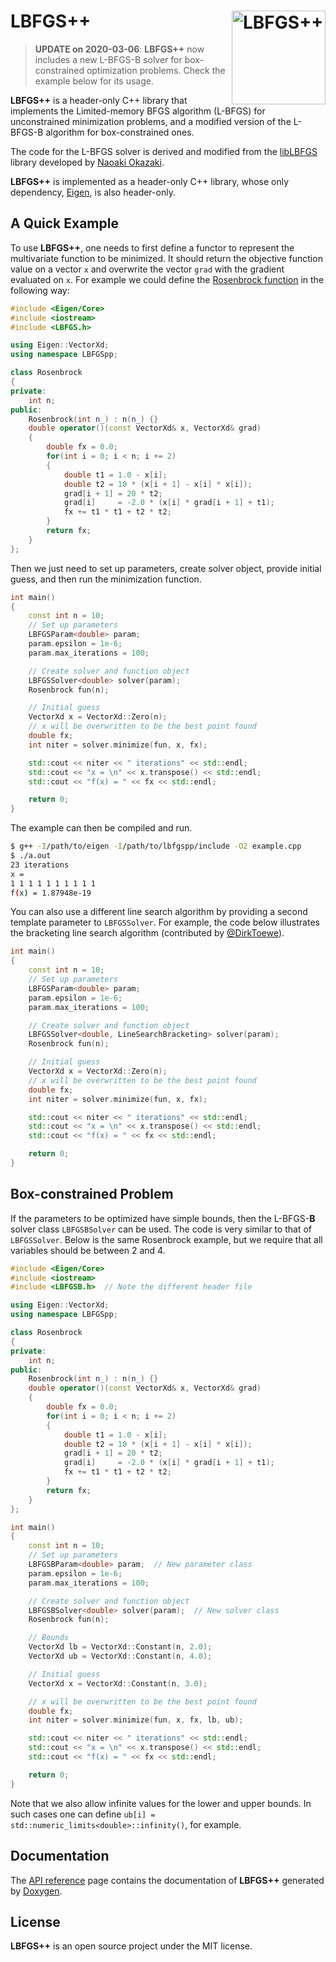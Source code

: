 # LBFGS++ <img src="https://statr.me/images/sticker-lbfgspp.png" alt="LBFGS++" height="150px" align="right" />

> **UPDATE on 2020-03-06**: **LBFGS++** now includes a new L-BFGS-B solver for
> box-constrained optimization problems. Check the example below for its usage.

**LBFGS++** is a header-only C++ library that implements the Limited-memory
BFGS algorithm (L-BFGS) for unconstrained minimization problems, and a modified
version of the L-BFGS-B algorithm for box-constrained ones.

The code for the L-BFGS solver is derived and modified from the
[libLBFGS](https://github.com/chokkan/liblbfgs)
library developed by [Naoaki Okazaki](http://www.chokkan.org/).

**LBFGS++** is implemented as a header-only C++ library, whose only dependency,
[Eigen](http://eigen.tuxfamily.org/), is also header-only.

## A Quick Example

To use **LBFGS++**, one needs to first define a functor to represent the
multivariate function to be minimized. It should return the objective function
value on a vector `x` and overwrite the vector `grad` with the gradient
evaluated on `x`. For example we could define the
[Rosenbrock function](https://en.wikipedia.org/wiki/Rosenbrock_function) in the
following way:

```cpp
#include <Eigen/Core>
#include <iostream>
#include <LBFGS.h>

using Eigen::VectorXd;
using namespace LBFGSpp;

class Rosenbrock
{
private:
    int n;
public:
    Rosenbrock(int n_) : n(n_) {}
    double operator()(const VectorXd& x, VectorXd& grad)
    {
        double fx = 0.0;
        for(int i = 0; i < n; i += 2)
        {
            double t1 = 1.0 - x[i];
            double t2 = 10 * (x[i + 1] - x[i] * x[i]);
            grad[i + 1] = 20 * t2;
            grad[i]     = -2.0 * (x[i] * grad[i + 1] + t1);
            fx += t1 * t1 + t2 * t2;
        }
        return fx;
    }
};
```

Then we just need to set up parameters, create solver object,
provide initial guess, and then run the minimization function.

```cpp
int main()
{
    const int n = 10;
    // Set up parameters
    LBFGSParam<double> param;
    param.epsilon = 1e-6;
    param.max_iterations = 100;

    // Create solver and function object
    LBFGSSolver<double> solver(param);
    Rosenbrock fun(n);

    // Initial guess
    VectorXd x = VectorXd::Zero(n);
    // x will be overwritten to be the best point found
    double fx;
    int niter = solver.minimize(fun, x, fx);

    std::cout << niter << " iterations" << std::endl;
    std::cout << "x = \n" << x.transpose() << std::endl;
    std::cout << "f(x) = " << fx << std::endl;

    return 0;
}
```

The example can then be compiled and run.

```bash
$ g++ -I/path/to/eigen -I/path/to/lbfgspp/include -O2 example.cpp
$ ./a.out
23 iterations
x =
1 1 1 1 1 1 1 1 1 1
f(x) = 1.87948e-19
```

You can also use a different line search algorithm by providing a second template parameter
to `LBFGSSolver`. For example, the code below illustrates the bracketing line search algorithm
(contributed by [@DirkToewe](https://github.com/DirkToewe)).

```cpp
int main()
{
    const int n = 10;
    // Set up parameters
    LBFGSParam<double> param;
    param.epsilon = 1e-6;
    param.max_iterations = 100;

    // Create solver and function object
    LBFGSSolver<double, LineSearchBracketing> solver(param);
    Rosenbrock fun(n);

    // Initial guess
    VectorXd x = VectorXd::Zero(n);
    // x will be overwritten to be the best point found
    double fx;
    int niter = solver.minimize(fun, x, fx);

    std::cout << niter << " iterations" << std::endl;
    std::cout << "x = \n" << x.transpose() << std::endl;
    std::cout << "f(x) = " << fx << std::endl;

    return 0;
}
```

## Box-constrained Problem

If the parameters to be optimized have simple bounds, then the
L-BFGS-**B** solver class `LBFGSBSolver` can be used.
The code is very similar to that of `LBFGSSolver`. Below is the same Rosenbrock
example, but we require that all variables should be between 2 and 4.

```cpp
#include <Eigen/Core>
#include <iostream>
#include <LBFGSB.h>  // Note the different header file

using Eigen::VectorXd;
using namespace LBFGSpp;

class Rosenbrock
{
private:
    int n;
public:
    Rosenbrock(int n_) : n(n_) {}
    double operator()(const VectorXd& x, VectorXd& grad)
    {
        double fx = 0.0;
        for(int i = 0; i < n; i += 2)
        {
            double t1 = 1.0 - x[i];
            double t2 = 10 * (x[i + 1] - x[i] * x[i]);
            grad[i + 1] = 20 * t2;
            grad[i]     = -2.0 * (x[i] * grad[i + 1] + t1);
            fx += t1 * t1 + t2 * t2;
        }
        return fx;
    }
};

int main()
{
    const int n = 10;
    // Set up parameters
    LBFGSBParam<double> param;  // New parameter class
    param.epsilon = 1e-6;
    param.max_iterations = 100;

    // Create solver and function object
    LBFGSBSolver<double> solver(param);  // New solver class
    Rosenbrock fun(n);

    // Bounds
    VectorXd lb = VectorXd::Constant(n, 2.0);
    VectorXd ub = VectorXd::Constant(n, 4.0);

    // Initial guess
    VectorXd x = VectorXd::Constant(n, 3.0);

    // x will be overwritten to be the best point found
    double fx;
    int niter = solver.minimize(fun, x, fx, lb, ub);

    std::cout << niter << " iterations" << std::endl;
    std::cout << "x = \n" << x.transpose() << std::endl;
    std::cout << "f(x) = " << fx << std::endl;

    return 0;
}
```

Note that we also allow infinite values for the lower and upper bounds.
In such cases one can define `ub[i] = std::numeric_limits<double>::infinity()`,
for example.

## Documentation

The [API reference](https://lbfgspp.statr.me/doc/) page contains the documentation
of **LBFGS++** generated by [Doxygen](https://www.doxygen.nl/).

## License

**LBFGS++** is an open source project under the MIT license.
